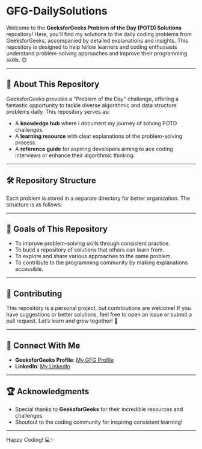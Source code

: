 # GFG-DailySolutions

Welcome to the **GeeksforGeeks Problem of the Day (POTD) Solutions** repository! Here, you'll find my solutions to the daily coding problems from GeeksforGeeks, accompanied by detailed explanations and insights. This repository is designed to help fellow learners and coding enthusiasts understand problem-solving approaches and improve their programming skills. 😊

---

## 📖 About This Repository

GeeksforGeeks provides a "Problem of the Day" challenge, offering a fantastic opportunity to tackle diverse algorithmic and data structure problems daily. This repository serves as:  

- A **knowledge hub** where I document my journey of solving POTD challenges.  
- A **learning resource** with clear explanations of the problem-solving process.  
- A **reference guide** for aspiring developers aiming to ace coding interviews or enhance their algorithmic thinking.  

---

## 🛠️ Repository Structure

Each problem is stored in a separate directory for better organization. The structure is as follows:  

---

## 📌 Goals of This Repository

- To improve problem-solving skills through consistent practice.  
- To build a repository of solutions that others can learn from.  
- To explore and share various approaches to the same problem.  
- To contribute to the programming community by making explanations accessible.  

---

## 🤝 Contributing

This repository is a personal project, but contributions are welcome! If you have suggestions or better solutions, feel free to open an issue or submit a pull request. Let’s learn and grow together! 🎉  

---

## 🔗 Connect With Me  

- **GeeksforGeeks Profile**: [My GFG Profile](https://www.geeksforgeeks.org/user/21r01a05d3/)  
- **LinkedIn**: [My LinkedIn](https://www.linkedin.com/in/vamshikrishna0901/)  

---

## 🏆 Acknowledgments  

- Special thanks to **GeeksforGeeks** for their incredible resources and challenges.  
- Shoutout to the coding community for inspiring consistent learning!  

---

Happy Coding! 💻✨
